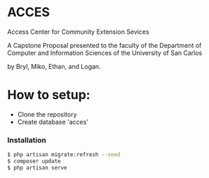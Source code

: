 # ACCES
Access Center for Community Extension Sevices

A Capstone Proposal presented to the faculty of the Department of Computer and Information Sciences of the University of San Carlos

by Bryl, Miko, Ethan, and Logan.

# How to setup:

  - Clone the repository
  - Create database 'acces'

### Installation

```sh
$ php artisan migrate:refresh --seed
$ composer update
$ php artisan serve
```